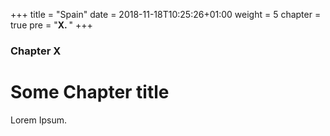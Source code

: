 +++
title = "Spain"
date = 2018-11-18T10:25:26+01:00
weight = 5
chapter = true
pre = "<b>X. </b>"
+++

### Chapter X

# Some Chapter title

Lorem Ipsum.